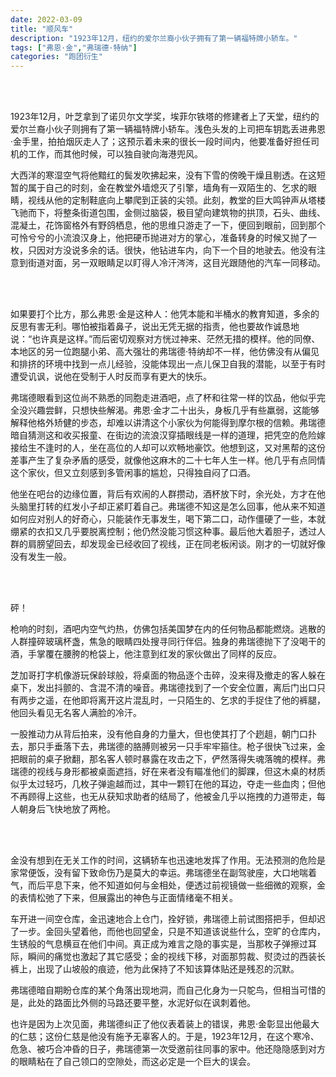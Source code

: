 ```yaml
---
date: 2022-03-09
title: "顺风车"
description: "1923年12月，纽约的爱尔兰裔小伙子拥有了第一辆福特牌小轿车。"
tags: ["弗恩·金","弗瑞德·特纳"]
categories: "跑团衍生"
---
```


<br/><br/>

1923年12月，叶芝拿到了诺贝尔文学奖，埃菲尔铁塔的修建者上了天堂，纽约的爱尔兰裔小伙子则拥有了第一辆福特牌小轿车。浅色头发的上司把车钥匙丢进弗恩·金手里，拍拍烟灰走人了；这预示着未来的很长一段时间内，他要准备好担任司机的工作，而其他时候，可以独自驶向海港兜风。

大西洋的寒湿空气将他黯红的鬓发吹拂起来，没有下雪的傍晚干燥且剔透。在这短暂的属于自己的时刻，金在教堂外墙熄灭了引擎，墙角有一双陌生的、乞求的眼睛，视线从他的定制鞋底向上攀爬到正装的尖领。此刻，教堂的巨大鸣钟声从塔楼飞驰而下，将整条街道包围，金侧过脑袋，极目望向建筑物的拱顶，石头、曲线、混凝土，花饰窗格外有野鸽栖息，他的思维只游走了一下，便回到眼前，回到那个可怜兮兮的小流浪汉身上，他把硬币抛进对方的掌心，准备转身的时候又抛了一枚，只因对方没说多余的话。很快，他钻进车内，向下一个目的地驶去。他没有注意到街道对面，另一双眼睛足以盯得人冷汗涔涔，这目光跟随他的汽车一同移动。

<br/><br/>

如果要打个比方，那么弗恩·金是这种人：他凭本能和半桶水的教育知道，多余的反思有害无利。哪怕被指着鼻子，说出无凭无据的指责，他也要故作诚恳地说：“也许真是这样。”而后密切观察对方恍过神来、茫然无措的模样。他的同僚、本地区的另一位跑腿小弟、高大强壮的弗瑞德·特纳却不一样，他仿佛没有从偏见和排挤的环境中找到一点儿经验，没能体现出一点儿保卫自我的潜能，以至于有时遭受讥讽，说他在受制于人时反而享有更大的快乐。

弗瑞德眼看到这位尚不熟悉的同胞走进酒吧，点了杯和往常一样的饮品，他似乎完全没兴趣尝鲜，只想快些解渴。弗恩·金才二十出头，身板几乎有些羸弱，这能够解释他格外矫健的步态，却难以讲清这个小家伙为何能得到摩尔根的信赖。弗瑞德暗自猜测这和收买报童、在街边的流浪汉穿插眼线是一样的道理，把凭空的危险嫁接给生不逢时的人，坐在高位的人却可以欢畅地豪饮。他想到这，又对黑帮的这份差事产生了复杂矛盾的感受，就像他这麻木的二十七年人生一样。他几乎有点同情这个家伙，但又立刻感到多管闲事的尴尬，只得独自闷了口酒。

他坐在吧台的边缘位置，背后有欢闹的人群攒动，酒杯放下时，余光处，方才在他头脑里打转的红发小子却正紧盯着自己。弗瑞德不知这是怎么回事，他从来不知道如何应对别人的好奇心，只能装作无事发生，喝下第二口，动作僵硬了一些，本就绷紧的衣扣又几乎要脱离控制；他仍然没能习惯这种事。最后他大着胆子，透过人群的肩膀望回去，却发现金已经收回了视线，正在同老板闲谈。刚才的一切就好像没有发生一般。

<br/><br/>

砰！

枪响的时刻，酒吧内空气灼热，仿佛包括美国梦在内的任何物品都能燃烧。逃散的人群撞碎玻璃杯盏，焦急的眼睛四处搜寻同行伴侣。独身的弗瑞德抛下了没喝干的酒，手掌覆在腰胯的枪袋上，他注意到红发的家伙做出了同样的反应。

芝加哥打字机像游玩保龄球般，将桌面的物品逐个击碎，没来得及撤走的客人躲在桌下，发出抖颤的、含混不清的噪音。弗瑞德找到了一个安全位置，离后门出口只有两步之遥，在他即将离开这片混乱时，一只陌生的、乞求的手捉住了他的裤腿，他回头看见无名客人满脸的冷汗。

一股推动力从背后拍来，没有他自身的力量大，但也使其打了个趔趄，朝门口扑去，那只手垂落下去，弗瑞德的胳膊则被另一只手牢牢箍住。枪子很快飞过来，金把眼前的桌子掀翻，那名客人顿时暴露在攻击之下，俨然落得失魂落魄的模样。弗瑞德的视线与身形都被桌面遮挡，好在来者没有瞄准他们的脚踝，但这木桌的材质似乎太过轻巧，几枚子弹逾越而过，其中一颗钉在他的耳边，夺走一些血肉；但他不再顾得上这些，也无从获知求助者的结局了，他被金几乎以拖拽的力道带走，每人朝身后飞快地放了两枪。

<br/><br/>

金没有想到在无关工作的时间，这辆轿车也迅速地发挥了作用。无法预测的危险是家常便饭，没有留下致命伤乃是莫大的幸运。弗瑞德坐在副驾驶座，大口地喘着气，而后平息下来，他不知道如何与金相处，便透过前视镜做一些细微的观察，金的表情松弛了下来，但展露出的神色与正面情绪毫不相关。

车开进一间空仓库，金迅速地合上仓门，拴好锁，弗瑞德上前试图搭把手，但却迟了一步。金回头望着他，而他也回望金，只是不知道该说些什么，空旷的仓库内，生锈般的气息横亘在他们中间。真正成为难言之隐的事实是，当那枚子弹擦过耳际，瞬间的痛觉也激起了其它感受；金的视线下移，对面那剪裁、熨烫过的西装长裤上，出现了山坡般的痕迹，他为此保持了不知该算体贴还是残忍的沉默。

弗瑞德暗自期盼仓库的某个角落出现地洞，而自己化身为一只鸵鸟，但相当可惜的是，此处的路面比外侧的马路还要平整，水泥好似在讽刺着他。

也许是因为上次见面，弗瑞德纠正了他仪表着装上的错误，弗恩·金彰显出他最大的仁慈；这份仁慈是他没有施予无辜客人的。于是，1923年12月，在这个寒冷、危急、被巧合冲昏的日子，弗瑞德第一次受邀前往同事的家中。他还隐隐感到对方的眼睛粘在了自己领口的空隙处，而这必定是一个巨大的误会。    
